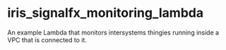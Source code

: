 # iris_signalfx_monitoring_lambda
An example Lambda that monitors intersystems thingies running inside a VPC that is connected to it.
